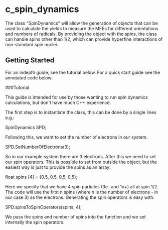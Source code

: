 # c_spin_dynamics

The class "SpinDynamics" will allow the generation of objects that can be used to calculate the yields to measure the MFEs for different orientations and numbers of radicals. By providing the object with the spins, the class can handle spins other than 1/2, which can provide hyperfine interactions of non-standard spin nuclei.

## Getting Started

For an indepth guide, see the tutorial below.  For a quick start guide see the annotated code below:

###Tutorial

This guide is intended for use by those wanting to run spin dynamics calculations, but don't have much C++ experience.

The first step is to instantiate the class, this can be done by a single lines e.g.:

SpinDynamics SPD;

Following this, we want to set the number of electrons in our system.

SPD.SetNumberOfElectrons(3);

So in our example system there are 3 electrons.  After this we need to set our spin operators. This is possible to set from outside the object, but the easiest way is just to provide the spins as an array:

float spins [4] = {0.5, 0.5, 0.5, 0.5};

Here we specify that we have 4 spin particles (3e- and 1n+) all at spin 1/2.  The code will use the first n spins (where n is the number of electrons - in our case 3) as the electrons.  Generating the spin operators is easy with:

SPD.spinsToSpinOperators(spins, 4);

We pass the spins and number of spins into the function and we set internally the spin operators.

